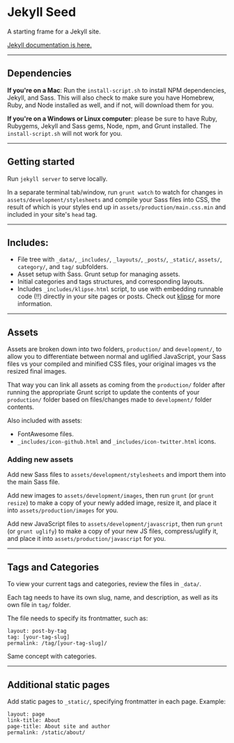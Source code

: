 # Jekyll Seed

A starting frame for a Jekyll site.

[Jekyll documentation is here.](https://jekyllrb.com/)

<hr>

## Dependencies

**If you're on a Mac**: Run the `install-script.sh` to install NPM dependencies, Jekyll, and Sass. This will also check to make sure you have Homebrew, Ruby, and Node installed as well, and if not, will download them for you.

**If you're on a Windows or Linux computer**: please be sure to have Ruby, Rubygems, Jekyll and Sass gems, Node, npm, and Grunt installed. The `install-script.sh` will not work for you.

<hr>

## Getting started

Run `jekyll server` to serve locally.

In a separate terminal tab/window, run `grunt watch` to watch for changes in `assets/development/stylesheets` and compile your Sass files into CSS, the result of which is your styles end up in `assets/production/main.css.min` and included in your site's `head` tag.

<hr>

## Includes:

* File tree with `_data/`, `_includes/`, `_layouts/`, `_posts/`, `_static/`, `assets/`, `category/`, and `tag/` subfolders.
* Asset setup with Sass. Grunt setup for managing assets.
* Initial categories and tags structures, and corresponding layouts.
* Includes `_includes/klipse.html` script, to use with embedding runnable code (!!) directly in your site pages or posts. Check out [klipse](https://github.com/viebel/klipse) for more information.

<hr>

## Assets

Assets are broken  down into two folders, `production/` and `development/`, to allow you to differentiate between normal and uglified JavaScript, your Sass files vs your compiled and minified CSS files, your original images vs the resized final images.

That way you can link all assets as coming from the `production/` folder after running the appropriate Grunt script to update the contents of your `production/` folder based on files/changes made to `development/` folder contents.

Also included with assets:
* FontAwesome files.
* `_includes/icon-github.html` and `_includes/icon-twitter.html` icons.

### Adding new assets

Add new Sass files to `assets/development/stylesheets` and import them into the main Sass file.

Add new images to `assets/development/images`, then run `grunt` (or `grunt resize`) to make a copy of your newly added image, resize it, and place it into `assets/production/images` for you.

Add new JavaScript files to `assets/development/javascript`, then run `grunt` (or `grunt uglify`) to make a copy of your new JS files, compress/uglify it, and place it into `assets/production/javascript` for you.

<hr>

## Tags and Categories

To view your current tags and categories, review the files in `_data/`.

Each tag needs to have its own slug, name, and description, as well as its own file in `tag/` folder.

The file needs to specify its frontmatter, such as:

```
layout: post-by-tag
tag: [your-tag-slug]
permalink: /tag/[your-tag-slug]/
```

Same concept with categories.

<hr>

## Additional static pages

Add static pages to `_static/`, specifying frontmatter in each page. Example:

```
layout: page
link-title: About
page-title: About site and author
permalink: /static/about/
```
